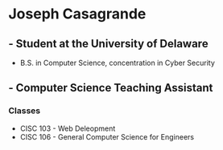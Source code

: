 # Joseph Casagrande
## - Student at the University of Delaware
- B.S. in Computer Science, concentration in Cyber Security

## - Computer Science Teaching Assistant
### Classes
- CISC 103 - Web Deleopment
- CISC 106 - General Computer Science for Engineers


<!---
joeycasa/joeycasa is a ✨ special ✨ repository because its `README.md` (this file) appears on your GitHub profile.
You can click the Preview link to take a look at your changes.
--->
